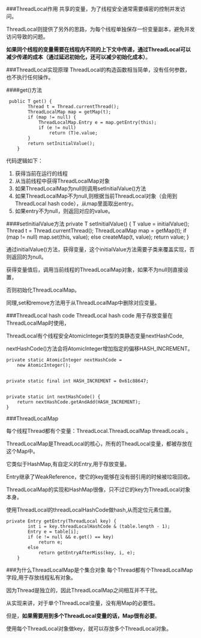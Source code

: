 ###ThreadLocal作用
共享的变量，为了线程安全通常需要缜密的控制并发访问。

ThreadLocal则提供了另外的思路，为每个线程单独保存一份变量副本，避免并发访问导致的问题。

**如果同个线程的变量需要在线程内不同的上下文中传递，通过ThreadLocal可以减少传递的成本（通过延迟初始化，还可以减少初始化成本）**。

###ThreadLocal实现原理
ThreadLocal的构造函数相当简单，没有任何参数，也不执行任何操作。

####get()方法


	 public T get() {
	        Thread t = Thread.currentThread();
	        ThreadLocalMap map = getMap(t);
	        if (map != null) {
	            ThreadLocalMap.Entry e = map.getEntry(this);
	            if (e != null)
	                return (T)e.value;
	        }
	        return setInitialValue();
	    }

代码逻辑如下：

1.	获得当前在运行的线程
2.	从当前线程中获得ThreadLocalMap对象
3.	如果ThreadLocalMap为null则调用setInitialValue()方法
4.	如果ThreadLocalMap不为null,则根据当前ThreadLocal对象（会用到ThreadLocal hash code），从map里面取出entry。
5.	如果entry不为null，则返回对应的value。


####setInitialValue方法
	 private T setInitialValue() {
	        T value = initialValue();
	        Thread t = Thread.currentThread();
	        ThreadLocalMap map = getMap(t);
	        if (map != null)
	            map.set(this, value);
	        else
	            createMap(t, value);
	        return value;
	    }

通过initialValue()方法，获得变量，这个initialValue方法需要子类来覆盖实现，否则返回的为null。

获得变量值后，调用当前线程的ThreadLocalMap对象，如果不为null则直接设置，

否则初始化ThreadLocalMap。

同理,set和remove方法用于从ThreadLocalMap中删除对应变量。

###ThreadLocal hash code
ThreadLocal hash code 用于存放变量在ThreadLocalMap时使用，

ThreadLocal有个线程安全AtomicInteger类型的类静态变量nextHashCode,

nextHashCode()方法会将AtomicInteger增加指定的偏移HASH_INCREMENT。

	private static AtomicInteger nextHashCode =
        new AtomicInteger();

    
    private static final int HASH_INCREMENT = 0x61c88647;

    
    private static int nextHashCode() {
        return nextHashCode.getAndAdd(HASH_INCREMENT);
    }
    
###ThreadLocalMap

每个线程Thread都有个变量：ThreadLocal.ThreadLocalMap threadLocals 。

ThreadLocalMap是ThreadLocal的核心，所有的TheadLocal变量，都被存放在这个Map中。

它类似于HashMap,有自定义的Entry,用于存放变量。

Entry继承了WeakReference，使它的key能够在没有弱引用的时候被垃圾回收。

ThreadLocalMap的实现和HashMap很像，只不过它的key为ThreadLocal对象本身。

使用ThreadLocal的threadLocalHashCode做hash,从而定位元素位置。

	private Entry getEntry(ThreadLocal key) {
            int i = key.threadLocalHashCode & (table.length - 1);
            Entry e = table[i];
            if (e != null && e.get() == key)
                return e;
            else
                return getEntryAfterMiss(key, i, e);
        }
        
###为什么ThreadLocalMap是个集合对象
每个Thread都有个ThreadLocalMap字段,用于存放线程私有对象。

因为Thread是独立的，因此ThreadLocalMap之间相互并不干扰。

从实现来讲，对于单个ThreadLocal变量，没有用Map的必要性。

但是，**如果需要用到多个ThreadLocal变量的话，Map很有必要**。

使用每个ThreadLocal对象做key，就可以存放多个ThreadLocal对象。